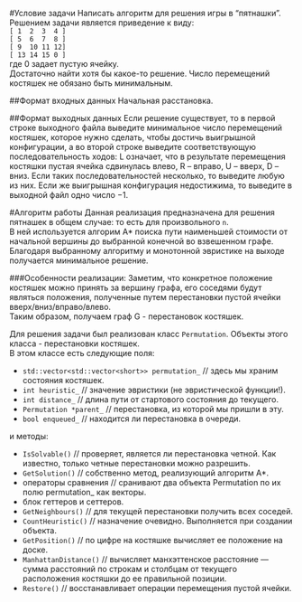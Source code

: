 #Условие задачи
Написать алгоритм для решения игры в “пятнашки”. Решением задачи является приведение к виду:  
`[ 1  2  3  4 ]`  
`[ 5  6  7  8 ]`  
`[ 9  10 11 12]`  
`[ 13 14 15 0 ]`  
где 0 задает пустую ячейку.  
Достаточно найти хотя бы какое-то решение. Число перемещений костяшек не обязано быть минимальным.

##Формат входных данных
Начальная расстановка.

##Формат выходных данных
Если решение существует, то в первой строке выходного файла выведите минимальное число перемещений костяшек, которое нужно сделать, чтобы достичь выигрышной конфигурации, а во второй строке выведите соответствующую последовательность ходов: L означает, что в результате перемещения костяшки пустая ячейка сдвинулась влево, R – вправо, U – вверх, D – вниз. Если таких последовательностей несколько, то выведите любую из них. Если же выигрышная конфигурация недостижима, то выведите в выходной файл одно число −1.

#Алгоритм работы
Данная реализация предназначена для решения пятнашек в общем случае: то есть для произвольного `n`.  
В ней используется алгорим A* поиска пути наименьшей стоимости от начальной вершины до выбранной конечной во взвешенном графе.  
Благодаря выбранному алгоритму и монотонной эвристике на выходе получается минимальное решение.  

###Особенности реализации:
Заметим, что конкретное положение костяшек можно принять за вершину графа, его соседями будут являться положения, полученные путем перестановки пустой ячейки вверх/вниз/вправо/влево.  
Таким образом, получаем граф G - перестановок костяшек.  

Для решения задачи был реализован класс `Permutation`. Объекты этого класса - перестановки костяшек.  
 В этом классе есть следующие поля:  
- `std::vector<std::vector<short>> permutation_` // здесь мы храним состояния костяшек.  
- `int heuristic_` // значение эвристики (не эвристической функции!).  
- `int distance_` // длина пути от стартового состояния до текущего.  
- `Permutation *parent_` // перестановка, из которой мы пришли в эту.  
- `bool enqueued_` // находится ли перестановка в очереди.  
  
 и методы:  
- `IsSolvable()` // проверяет, является ли перестановка четной. Как известно, только четные перестановки можно разрешить.  
- `GetSolution()` // собственно метод, реализующий алгоритм A*.  
- операторы сравнения // сранивают два объекта Permutation по их полю permutation_ как векторы.  
- блок геттеров и сеттеров.  
- `GetNeighbours()` // для текущей перестановки получить всех соседей.  
- `CountHeuristic()` // назначение очевидно. Выполняется при создании объекта.  
- `GetPosition()` // по цифре на костяшке вычисляет ее положение на доске.  
- `ManhattanDistance()` // вычисляет манхэттенское расстояние — сумма расстояний по строкам и столбцам от текущего расположения костяшки до ее правильной позиции.  
- `Restore()` // восстанавливает операции перемещения пустой ячейки.
